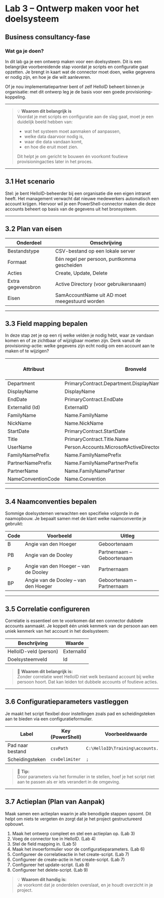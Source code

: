 # Lab 3 – Ontwerp maken voor het doelsysteem

## Business consultancy-fase

### Wat ga je doen?
In dit lab ga je een ontwerp maken voor een doelsysteem. Dit is een belangrijke voorbereidende stap voordat je scripts en configuratie gaat opzetten. Je brengt in kaart wat de connector moet doen, welke gegevens er nodig zijn, en hoe je die wilt aanleveren.

Of je nou implementatiepartner bent of zelf HelloID beheert binnen je organisatie: met dit ontwerp leg je de basis voor een goede provisioning-koppeling.


---

> 💡 **Waarom dit belangrijk is**  
> Voordat je met scripts en configuratie aan de slag gaat, moet je een duidelijk beeld hebben van:
>
> - wat het systeem moet aanmaken of aanpassen,  
> - welke data daarvoor nodig is,  
> - waar die data vandaan komt,  
> - en hoe die eruit moet zien.  
>
> Dit helpt je om gericht te bouwen én voorkomt foutieve provisioningacties later in het proces.

---

## 3.1 Het scenario

Stel: je bent HelloID-beheerder bij een organisatie die een eigen intranet heeft. Het management verwacht dat nieuwe medewerkers automatisch een account krijgen. Hiervoor wil je een PowerShell-connector maken die deze accounts beheert op basis van de gegevens uit het bronsysteem.

---

## 3.2 Plan van eisen

| Onderdeel             | Omschrijving                                               |
|-----------------------|------------------------------------------------------------|
| Bestandstype          | CSV-bestand op een lokale server                           |
| Formaat               | Eén regel per persoon, puntkomma gescheiden                |
| Acties                | Create, Update, Delete                                     |
| Extra gegevensbron    | Active Directory (voor gebruikersnaam)                     |
| Eisen                 | SamAccountName uit AD moet meegestuurd worden             |

---

## 3.3 Field mapping bepalen

In deze stap zet je op een rij welke velden je nodig hebt, waar ze vandaan komen en of ze zichtbaar of wijzigbaar moeten zijn. Denk vanuit de provisioning-actie: welke gegevens zijn echt nodig om een account aan te maken of te wijzigen?

| Attribuut            | Bronveld                                                 | Update? | Zichtbaar bij persoon | Notificatie? |
|----------------------|-----------------------------------------------------------|---------|------------------------|--------------|
| Department           | PrimaryContract.Department.DisplayName                    | ✅      | ❌                     | ❌           |
| DisplayName          | DisplayName                                               | ✅      | ✅                     | ✅           |
| EndDate              | PrimaryContract.EndDate                                   | ✅      | ❌                     | ❌           |
| ExternalId (Id)      | ExternalID                                                | ❌      | ❌                     | ❌           |
| FamilyName           | Name.FamilyName                                           | ✅      | ❌                     | ❌           |
| NickName             | Name.NickName                                             | ✅      | ❌                     | ❌           |
| StartDate            | PrimaryContract.StartDate                                 | ✅      | ❌                     | ❌           |
| Title                | PrimaryContract.Title.Name                                | ✅      | ❌                     | ✅           |
| UserName             | Person.Accounts.MicrosoftActiveDirectory.SamAccountName   | ❌      | ✅                     | ✅           |
| FamilyNamePrefix     | Name.FamilyNamePrefix                                     | ✅      | ❌                     | ❌           |
| PartnerNamePrefix    | Name.FamilyNamePartnerPrefix                              | ✅      | ❌                     | ❌           |
| PartnerName          | Name.FamilyNamePartner                                    | ✅      | ❌                     | ❌           |
| NameConventionCode   | Name.Convention                                           | ✅      | ❌                     | ❌           |

---

## 3.4 Naamconventies bepalen

Sommige doelsystemen verwachten een specifieke volgorde in de naamopbouw. Je bepaalt samen met de klant welke naamconventie je gebruikt:

| Code | Voorbeeld                                 | Uitleg                             |
|------|--------------------------------------------|------------------------------------|
| B    | Angie van den Hoeger                      | Geboortenaam                       |
| PB   | Angie van de Dooley                       | Partnernaam – Geboortenaam        |
| P    | Angie van den Hoeger – van de Dooley      | Partnernaam                        |
| BP   | Angie van de Dooley – van den Hoeger      | Geboortenaam – Partnernaam        |

---

## 3.5 Correlatie configureren

Correlatie is essentieel om te voorkomen dat een connector dubbele accounts aanmaakt. Je koppelt één uniek kenmerk van de persoon aan een uniek kenmerk van het account in het doelsysteem:

| Beschrijving            | Waarde       |
|-------------------------|--------------|
| HelloID-veld (person)   | ExternalId   |
| Doelsysteemveld         | Id           |

> 📌 **Waarom dit belangrijk is:**  
> Zonder correlatie weet HelloID niet welk bestaand account bij welke persoon hoort. Dat kan leiden tot dubbele accounts of foutieve acties.

---

## 3.6 Configuratieparameters vastleggen

Je maakt het script flexibel door instellingen zoals pad en scheidingsteken aan te bieden via een configuratieformulier.

| Label              | Key (PowerShell) | Voorbeeldwaarde                        |
|--------------------|------------------|----------------------------------------|
| Pad naar bestand   | `csvPath`        | `C:\HelloID\Training\accounts.csv`     |
| Scheidingsteken    | `csvDelimiter`   | `;`                                    |

> 🧠 **Tip:**  
> Door parameters via het formulier in te stellen, hoef je het script niet aan te passen als er iets verandert in de omgeving.

---

## 3.7 Actieplan (Plan van Aanpak)

Maak samen een actieplan waarin je alle benodigde stappen opsomt. Dit helpt om niets te vergeten én zorgt dat je het project gestructureerd opbouwt.

1. Maak het ontwerp compleet en stel een actieplan op. (Lab 3)  
2. Voeg de connector toe in HelloID. (Lab 4)  
3. Stel de field mapping in. (Lab 5)  
4. Maak het invoerformulier voor de configuratieparameters. (Lab 6)  
5. Configureer de correlatieactie in het create-script. (Lab 7)  
6. Configureer de create-actie in het create-script. (Lab 7)  
7. Configureer het update-script. (Lab 8)  
8. Configureer het delete-script. (Lab 9)

> 💡 **Waarom dit handig is:**  
> Je voorkomt dat je onderdelen overslaat, en je houdt overzicht in je project.
